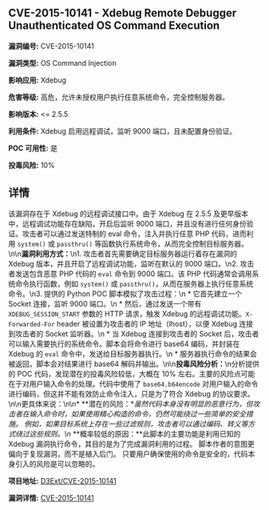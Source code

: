 ## CVE-2015-10141 - Xdebug Remote Debugger Unauthenticated OS Command Execution

**漏洞编号:** CVE-2015-10141

**漏洞类型:** OS Command Injection

**影响应用:** Xdebug

**危害等级:** 高危，允许未授权用户执行任意系统命令，完全控制服务器。

**影响版本:** <= 2.5.5

**利用条件:** Xdebug 启用远程调试，监听 9000 端口，且未配置身份验证。

**POC 可用性:** 是

**投毒风险:** 10%

## 详情

该漏洞存在于 Xdebug 的远程调试接口中。由于 Xdebug 在 2.5.5 及更早版本中，远程调试功能存在缺陷，开启后监听 9000 端口，并且没有进行任何身份验证。攻击者可以通过发送特制的 eval 命令，注入并执行任意 PHP 代码，进而利用 `system()` 或 `passthru()` 等函数执行系统命令，从而完全控制目标服务器。\n\n**漏洞利用方式：**\n1.  攻击者首先需要确定目标服务器运行着存在漏洞的 Xdebug 版本，并且开启了远程调试功能，监听在默认的 9000 端口。\n2.  攻击者发送包含恶意 PHP 代码的 `eval` 命令到 9000 端口。该 PHP 代码通常会调用系统命令执行函数，例如 `system()` 或 `passthru()`，从而在服务器上执行任意系统命令。\n3.  提供的 Python POC 脚本模拟了攻击过程：\n    *   它首先建立一个 Socket 连接，监听 9000 端口。\n    *   然后，通过发送一个带有 `XDEBUG_SESSION_START` 参数的 HTTP 请求，触发 Xdebug 的远程调试功能。`X-Forwarded-For` header 被设置为攻击者的 IP 地址（lhost），以便 Xdebug 连接到攻击者的 Socket 监听器。\n    *   当 Xdebug 连接到攻击者的 Socket 后，攻击者可以输入需要执行的系统命令。脚本会将命令进行 base64 编码，并封装在 Xdebug 的 `eval` 命令中，发送给目标服务器执行。\n    *   服务器执行命令的结果会被返回，脚本会对结果进行 base64 解码并输出。\n\n**投毒风险分析：**\n分析提供的 POC 代码，发现潜在的投毒风险较低，大概在 10% 左右。主要的风险点可能在于对用户输入命令的处理。代码中使用了 `base64.b64encode` 对用户输入的命令进行编码，但这并不能有效防止命令注入，只是为了符合 Xdebug 的协议要求。\n\n更具体来说：\n\n*   **潜在的风险：**虽然代码本身没有明显的恶意行为，但攻击者在输入命令时，如果使用精心构造的命令，仍然可能绕过一些简单的安全措施。 例如，如果目标系统上存在一些过滤规则，攻击者可以通过编码、转义等方式绕过这些规则。\n*   **概率较低的原因：**此脚本的主要功能是利用已知的 Xdebug 漏洞执行命令，其目的是为了完成漏洞利用的过程。 脚本作者的意图更偏向于复现漏洞，而不是植入后门。 只要用户确保使用的命令是安全的，代码本身引入的风险是可以忽略的。

**项目地址:** [D3Ext/CVE-2015-10141](https://github.com/D3Ext/CVE-2015-10141)

**漏洞详情:** [CVE-2015-10141](https://nvd.nist.gov/vuln/detail/CVE-2015-10141)